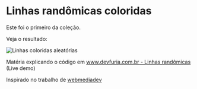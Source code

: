 Linhas randômicas coloridas
===

Este foi o primeiro da coleção.

Veja o resultado:

![](https://raw.githubusercontent.com/flaviomicheletti/canvas/master/linhas-rando-coloridas/resultado.png "Linhas coloridas aleatórias")

Matéria explicando o código em [www.devfuria.com.br - Linhas randômicas ](http://www.devfuria.com.br/javascript/canvas/col-linhas-rando/) (Live demo)

Inspirado no trabalho de [webmediadev](http://webmediadev.wordpress.com/2011/10/14/js-exercise-random-lines/)
